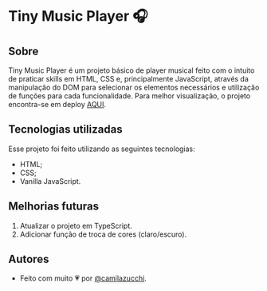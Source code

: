# Tiny Music Player 🎧

## Sobre
Tiny Music Player é um projeto básico de player musical feito com o intuito de praticar skills em HTML, CSS e, principalmente JavaScript, através da manipulação do DOM para selecionar os elementos necessários e utilização de funções para cada funcionalidade.
Para melhor visualização, o projeto encontra-se em deploy [AQUI](https://camilazucchi.github.io/tinyMusicPlayer/).

## Tecnologias utilizadas
Esse projeto foi feito utilizando as seguintes tecnologias:

- HTML;
- CSS;
- Vanilla JavaScript.

## Melhorias futuras

1. Atualizar o projeto em TypeScript.
2. Adicionar função de troca de cores (claro/escuro).

## Autores

- Feito com muito 💗 por [@camilazucchi](https://www.github.com/camilazucchi).
